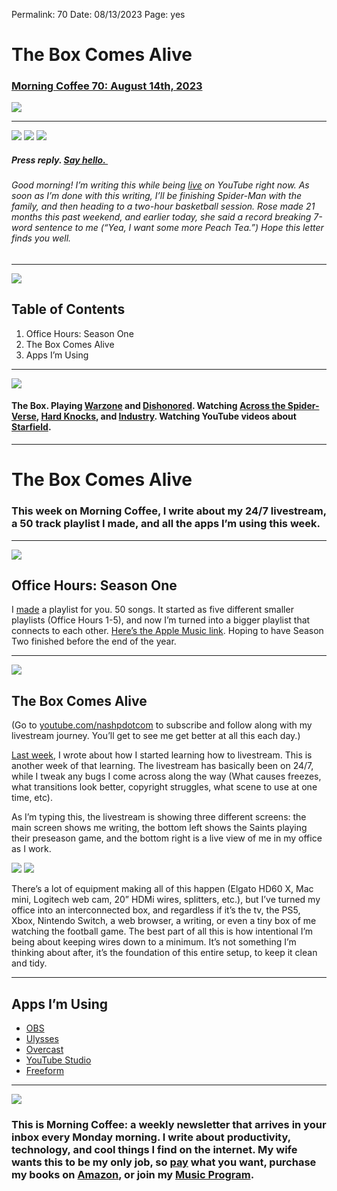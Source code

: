 
Permalink: 70
Date: 08/13/2023
Page: yes

# The Box Comes Alive

### [Morning Coffee 70: August 14th, 2023][1]

![][image-1]

---- 

![][image-2]
![][image-3]
![][image-4]


##### Press reply. [Say hello. ][2]

###### Good morning! I’m writing this while being [live][3] on YouTube right now. As soon as I’m done with this writing, I’ll be finishing Spider-Man with the family, and then heading to a two-hour basketball session. Rose made 21 months this past weekend, and earlier today, she said a record breaking 7-word sentence to me (“Yea, I want some more Peach Tea.”) Hope this letter finds you well.  

---- 

![][image-5]

## Table of Contents

1. Office Hours: Season One
2. The Box Comes Alive
3. Apps I’m Using

---- 

![][image-6]

#### The Box. Playing [Warzone][4] and [Dishonored][5]. Watching [Across the Spider-Verse][6], [Hard Knocks][7], and [Industry][8]. Watching YouTube videos about [Starfield][9].  

---- 

# The Box Comes Alive

### This week on Morning Coffee, I write about my 24/7 livestream, a 50 track playlist I made, and all the apps I’m using this week.  

---- 

![][image-7]

## Office Hours: Season One

I [made][10] a playlist for you. 50 songs. It started as five different smaller playlists (Office Hours 1-5), and now I’m turned into a bigger playlist that connects to each other. [Here’s the Apple Music link][11]. Hoping to have Season Two finished before the end of the year.

---- 

![][image-8]

## The Box Comes Alive

(Go to [youtube.com/nashpdotcom][12] to subscribe and follow along with my livestream journey. You’ll get to see me get better at all this each day.)  

[Last week][13], I wrote about how I started learning how to livestream. This is another week of that learning. The livestream has basically been on 24/7, while I tweak any bugs I come across along the way (What causes freezes, what transitions look better, copyright struggles, what scene to use at one time, etc).

As I’m typing this, the livestream is showing three different screens: the main screen shows me writing, the bottom left shows the Saints playing their preseason game, and the bottom right is a live view of me in my office as I work.

![][image-9]
![][image-10]

There’s a lot of equipment making all of this happen (Elgato HD60 X, Mac mini, Logitech web cam, 20” HDMi wires, splitters, etc.), but I’ve turned my office into an interconnected box, and regardless if it’s the tv, the PS5, Xbox, Nintendo Switch, a web browser, a writing, or even a tiny box of me watching the football game. The best part of all this is how intentional I’m being about keeping wires down to a minimum. It’s not something I’m thinking about after, it’s the foundation of this entire setup, to keep it clean and tidy.

---- 

## Apps I’m Using

- [OBS][14]
- [Ulysses][15]
- [Overcast][16]
- [YouTube Studio][17]
- [Freeform][18]

---- 

![][image-11]

### This is Morning Coffee: a weekly newsletter that arrives in your inbox every Monday morning. I write about productivity, technology, and cool things I find on the internet. My wife wants this to be my only job, so [pay][19] what you want, purchase my books on [Amazon][20], or join my [Music Program][21].

[1]:	https://nashp.com/70
[2]:	mailto:nashp@me.com
[3]:	https://www.youtube.com/nashpdotcom/
[4]:	https://youtu.be/GMNTkFv6iG8
[5]:	https://youtu.be/hbZI08Wxd-k
[6]:	https://www.imdb.com/title/tt9362722/
[7]:	https://youtu.be/eHT-1__gx7g
[8]:	https://youtu.be/QoWOCGZxN0c
[9]:	https://youtu.be/uMOPoAq5vIA
[10]:	https://music.apple.com/us/playlist/office-hours-season-one/pl.u-GgA5YWatZJmvmb
[11]:	https://music.apple.com/us/playlist/office-hours-season-one/pl.u-GgA5YWatZJmvmb
[12]:	https://www.youtube.com/nashpdotcom/
[13]:	https://nashp.com/080723
[14]:	https://obsproject.com/
[15]:	https://ulysses.app/
[16]:	https://apps.apple.com/us/app/overcast/id888422857
[17]:	https://apps.apple.com/app/id888530356
[18]:	https://apps.apple.com/us/app/freeform/id6443742539
[19]:	https://buy.stripe.com/fZe4jqd135LRc4U4gj
[20]:	https://www.amazon.com/dp/B0CQQG3JCF?binding=paperback&ref=dbs_dp_awt_sb_pc_tpbk
[21]:	https://patreon.com/nashp

[image-1]:	https://nashp.com/_media/mc.gif
[image-2]:	https://i.imgur.com/U151FZC.jpg
[image-3]:	https://i.imgur.com/5ijUwiL.jpg
[image-4]:	https://i.imgur.com/ZQ65Yr9.jpg
[image-5]:	https://i.imgur.com/eO2hcg2.jpg
[image-6]:	https://blotcdn.com/blog_7d9c6729f90a4fd68ca68a09e88009f0/_image_cache/7cf7610f-df38-435d-8654-200d185511c1.gif
[image-7]:	https://i.imgur.com/UlbFSU3.jpg
[image-8]:	https://i.imgur.com/8XVjmWm.jpg
[image-9]:	https://i.imgur.com/wJm5SFV.jpg
[image-10]:	https://media3.giphy.com/media/7DdazqkxlUCzKu8wLP/giphy.gif?cid=2154d3d7ed75e586902b3c09d991108d05dac9ac74679266&ep=v1_gifs_username_username&rid=giphy.gif&ct=g
[image-11]:	https://i.imgur.com/MwejBou.jpg